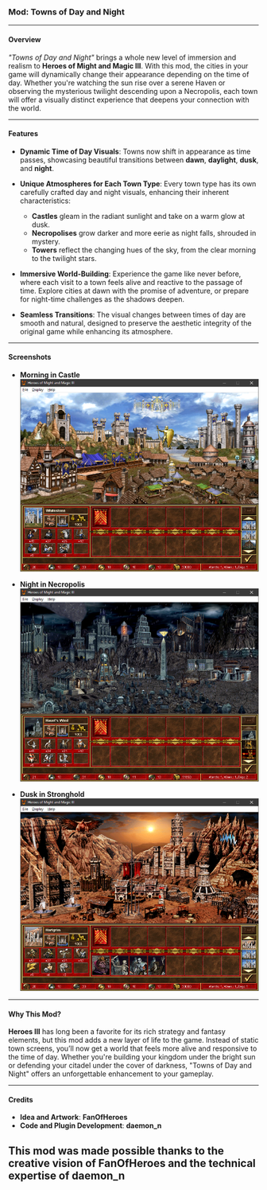 ### Mod: **Towns of Day and Night**

---

#### **Overview**

_"Towns of Day and Night"_ brings a whole new level of immersion and realism to **Heroes of Might and Magic III**. With this mod, the cities in your game will dynamically change their appearance depending on the time of day. Whether you're watching the sun rise over a serene Haven or observing the mysterious twilight descending upon a Necropolis, each town will offer a visually distinct experience that deepens your connection with the world.

---

#### **Features**

- **Dynamic Time of Day Visuals**: Towns now shift in appearance as time passes, showcasing beautiful transitions between **dawn**, **daylight**, **dusk**, and **night**.
  
- **Unique Atmospheres for Each Town Type**: Every town type has its own carefully crafted day and night visuals, enhancing their inherent characteristics:
  - **Castles** gleam in the radiant sunlight and take on a warm glow at dusk.
  - **Necropolises** grow darker and more eerie as night falls, shrouded in mystery.
  - **Towers** reflect the changing hues of the sky, from the clear morning to the twilight stars.
  
- **Immersive World-Building**: Experience the game like never before, where each visit to a town feels alive and reactive to the passage of time. Explore cities at dawn with the promise of adventure, or prepare for night-time challenges as the shadows deepen.

- **Seamless Transitions**: The visual changes between times of day are smooth and natural, designed to preserve the aesthetic integrity of the original game while enhancing its atmosphere.

---
#### **Screenshots**

- **Morning in Castle**  
  ![Screenshot](Screens/2.png)

- **Night in Necropolis**  
  ![Screenshot](Screens/6.png)

- **Dusk in Stronghold**  
  ![Screenshot](Screens/4.png)

---

#### **Why This Mod?**

**Heroes III** has long been a favorite for its rich strategy and fantasy elements, but this mod adds a new layer of life to the game. Instead of static town screens, you’ll now get a world that feels more alive and responsive to the time of day. Whether you're building your kingdom under the bright sun or defending your citadel under the cover of darkness, "Towns of Day and Night" offers an unforgettable enhancement to your gameplay.

---

#### **Credits**

- **Idea and Artwork**: **FanOfHeroes**
- **Code and Plugin Development**: **daemon_n**

This mod was made possible thanks to the creative vision of FanOfHeroes and the technical expertise of daemon_n
---
